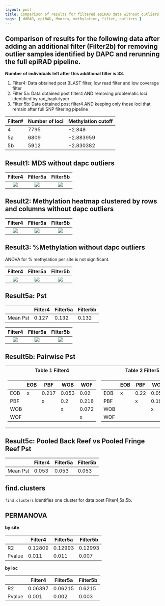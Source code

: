 ```yaml
---
layout: post
title: Comparison of results for filtered epiRAD data without outliers identified by DAPC  
tags: [ ddRAD, epiRAD, Moorea, methylation, filter, outliers ]
---
```


## Comparison of results for the following data after adding an additional filter (Filter2b) for removing **outlier samples identified by DAPC** and rerunning the full epiRAD pipeline. 
**Number of individuals left after this additional filter is 33.**

1. Filter4: Data obtained post BLAST filter, low read filter and low coverage filter 
2. Filter 5a: Data obtained post filter4 AND removing problematic loci identified by rad_haplotyper 
3. Filter 5b: Data obtained post filter4 AND keeping only those loci that remain after full SNP filtering pipeline

| Filter#  | Number of loci| Methylation cutoff |
|----------|-------------|----------------------|
| 4        |  7795       | -2.848               |
| 5a       |  6809       |  -2.883959           |
| 5b       |  5912       |   -2.830382          |

## Result1: MDS without dapc outliers

Filter4             |  Filter5a                       | Filter5b
:-------------------------:|:-------------------------:|:------:
![]({{site.baseurl}}/images/epiRAD_analysis_out/post_fil2b/Filter4_mds2.png)  |  ![]({{site.baseurl}}/images/epiRAD_analysis_out/post_fil2b/Filter5a_mds2.png) | ![]({{site.baseurl}}/images/epiRAD_analysis_out/post_fil2b/Filter5b_mds2.png)

## Result2: Methylation heatmap clustered by rows and columns without dapc outliers

Filter4             |  Filter5a                       | Filter5b
:-------------------------:|:-------------------------:|:------:
![]({{site.baseurl}}/images/epiRAD_analysis_out/post_fil2b/Filter4_MethylHeatMap.png)  |  ![]({{site.baseurl}}/images/epiRAD_analysis_out/post_fil2b/Filter5a_MethylHeatMap.png) | ![]({{site.baseurl}}/images/epiRAD_analysis_out/post_fil2b/Filter5b_MethylHeatMap.png)

## Result3: %Methylation without dapc outliers
ANOVA for % methylation per site is not significant.

Filter4             |  Filter5a                       | Filter5b
:-------------------------:|:-------------------------:|:------:
![]({{site.baseurl}}/images/epiRAD_analysis_out/post_fil2b/Filter4_percnt_CpGmethyln_bysite.png)  |  ![]({{site.baseurl}}/images/epiRAD_analysis_out/post_fil2b/Filter5a_percnt_CpGmethyln_bysite.png) | ![]({{site.baseurl}}/images/epiRAD_analysis_out/post_fil2b/Filter5b_percnt_CpGmethyln_bysite.png)

## Result5a: Pst 

|         | Filter4    | Filter5a | Filter5b  |
|---------|------------|----------|-----------|
Mean Pst| 0.127| 0.132|0.132|

Filter4             |  Filter5a                       | Filter5b
:-------------------------:|:-------------------------:|:----------:
![]({{site.baseurl}}/images/epiRAD_analysis_out/post_fil2b/Filter4_Pst.png)  |  ![]({{site.baseurl}}/images/epiRAD_analysis_out/post_fil2b/Filter5a_Pst.png) | ![]({{site.baseurl}}/images/epiRAD_analysis_out/post_fil2b/Filter5b_Pst.png)

## Result5b: Pairwise Pst 

<table>
<tr><th>Table 1 Filter4</th><th>Table 2 Filter5a</th><th>Table3 Filter5b</th></tr>
<tr><td>

|     | EOB | PBF   | WOB   | WOF   |
|-----|-----|-------|-------|-------|
| EOB | x   | 0.217 | 0.053 | 0.02  |
| PBF |     | x     | 0.2 | 0.218 |
| WOB |     |       | x     | 0.072 |
| WOF |     |       |       | x     |

</td><td>

|     | EOB | PBF   | WOB   | WOF   |
|-----|-----|-------|-------|-------|
| EOB | x   | 0.22 | 0.055 | 0.018 |
| PBF |     | x     | 0.199 | 0.219 |
| WOB |     |       | x     | 0.075 |
| WOF |     |       |       | x     |

</td><td>

|     | EOB | PBF   | WOB   | WOF   |
|-----|-----|-------|-------|-------|
| EOB | x   | 0.22 | 0.055 | 0.018 |
| PBF |     | x     | 0.199 | 0.219 |
| WOB |     |       | x     | 0.075 |
| WOF |     |       |       | x     |

</td></tr> </table>

## Result5c: Pooled Back Reef vs Pooled Fringe Reef Pst

|         | Filter4    | Filter5a | Filter5b  |
|---------|------------|----------|-----------|
Mean Pst|0.053 | 0.053|0.053|


## find.clusters 

`find.clusters` identifies one cluster for data post Filter4,5a,5b.

## PERMANOVA

**by site**

|         | Filter4    | Filter5a | Filter5b  |
|---------|------------|----------|-----------|
R2|0.12809 | 0.12993|0.12993|
Pvalue|0.011 | 0.011|0.007|


**by loc**

|         | Filter4    | Filter5a | Filter5b  |
|---------|------------|----------|-----------|
R2|0.06397 | 0.06215|0.6215|
Pvalue|0.001 | 0.002|0.003|

